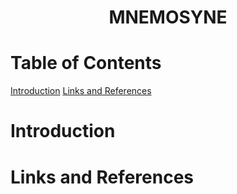 <h1 align="center">
    MNEMOSYNE
</h1>

# Table of Contents
[Introduction](#introduction)
[Links and References](#links-and-references)

# Introduction

# Links and References
